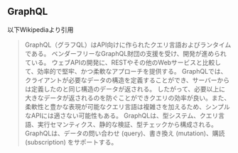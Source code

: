 ## GraphQL

以下Wikipediaより引用

> GraphQL（グラフQL）はAPI向けに作られたクエリ言語およびランタイムである。 ベンダーフリーなGraphQL財団の支援を受け、開発が進められている。
> ウェブAPIの開発に、RESTやその他のWebサービスと比較して、効率的で堅牢、かつ柔軟なアプローチを提供する。
> GraphQLでは、クライアントが必要なデータの構造を定義することができ、サーバーからは定義したのと同じ構造のデータが返される。
> したがって、必要以上に大きなデータが返されるのを防ぐことができクエリの効率が良い。また、柔軟性と豊かな表現が可能なクエリ言語は複雑さを加えるため、シンプルなAPIには適さない可能性もある。
> GraphQLは、型システム、クエリ言語、実行セマンティクス、静的な検証、型チェックから構成される。
> GraphQLは、データの問い合わせ (query)、書き換え (mutation)、購読 (subscription) をサポートする。
